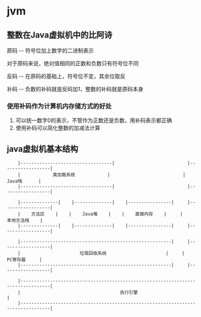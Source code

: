 # jvm

## 整数在Java虚拟机中的比阿诗

原码 -- 符号位加上数字的二进制表示

对于原码来说，绝对值相同的正数和负数只有符号位不同

反码 -- 在原码的基础上，符号位不变，其余位取反

补码 -- 负数的补码就是反码加1，整数的补码就是原码本身


### 使用补码作为计算机内存储方式的好处

1. 可以统一数字0的表示，不管作为正数还是负数，用补码表示都正确
2. 使用补码可以简化整数的加减法计算

## java虚拟机基本结构
```
    |----------------------------------|                           |------------------|
	|            类加载系统            |                           |      Java栈      |
	|----------------------------------|                           |------------------|

	|--------------|    |--------------|    |----------------|     |------------------|
	|    方法区    |    |    Java堆    |    |    直接内存    |     |    本地方法栈    |
	|--------------|    |--------------|    |----------------|     |------------------|
	
	|--------------------------------------------------------|     |------------------|
	|                      垃圾回收系统                      |     |     PC寄存器     |
	|--------------------------------------------------------|     |------------------|

	|---------------------------------------------------------------------------------|
	|                                     执行引擎                                    |
	|---------------------------------------------------------------------------------|
```
